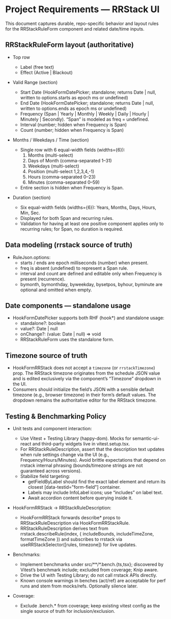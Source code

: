 # Project Requirements — RRStack UI

This document captures durable, repo-specific behavior and layout rules
for the RRStackRuleForm component and related date/time inputs.

## RRStackRuleForm layout (authoritative)

- Top row
  - Label (free text)
  - Effect (Active | Blackout)

- Valid Range (section)
  - Start Date (HookFormDatePicker; standalone; returns Date | null,
    written to options.starts as epoch ms or undefined)
  - End Date (HookFormDatePicker; standalone; returns Date | null,
    written to options.ends as epoch ms or undefined)
  - Frequency (Span | Yearly | Monthly | Weekly | Daily | Hourly |
    Minutely | Secondly). “Span” is modeled as freq = undefined.
  - Interval (number; hidden when Frequency is Span)
  - Count (number; hidden when Frequency is Span)

- Months / Weekdays / Time (section)
  - Single row with 6 equal-width fields (widths={6}):
    1) Months (multi-select)
    2) Days of Month (comma-separated 1–31)
    3) Weekdays (multi-select)
    4) Position (multi-select 1,2,3,4,-1)
    5) Hours (comma-separated 0–23)
    6) Minutes (comma-separated 0–59)
  - Entire section is hidden when Frequency is Span.

- Duration (section)
  - Six equal-width fields (widths={6}): Years, Months, Days, Hours,
    Min, Sec.
  - Displayed for both Span and recurring rules.
  - Validation for having at least one positive component applies only
    to recurring rules; for Span, no duration is required.

## Data modeling (rrstack source of truth)

- RuleJson.options:
  - starts / ends are epoch milliseconds (number) when present.
  - freq is absent (undefined) to represent a Span rule.
  - interval and count are defined and editable only when Frequency is
    present (recurrence).
  - bymonth, bymonthday, byweekday, bysetpos, byhour, byminute are
    optional and omitted when empty.

## Date components — standalone usage

- HookFormDatePicker supports both RHF (hook*) and standalone usage:
  - standalone?: boolean
  - value?: Date | null
  - onChange?: (value: Date | null) => void
  - RRStackRuleForm uses the standalone form.

## Timezone source of truth

- HookFormRRStack does not accept a `timezone` (or `rrstackTimezone`)
  prop. The RRStack timezone originates from the schedule JSON value and
  is edited exclusively via the component’s “Timezone” dropdown in the UI.
- Consumers should initialize the field’s JSON with a sensible default
  timezone (e.g., browser timezone) in their form’s default values. The
  dropdown remains the authoritative editor for the RRStack timezone.

## Testing & Benchmarking Policy

- Unit tests and component interaction:
  - Use Vitest + Testing Library (happy-dom). Mocks for semantic-ui-react
    and third-party widgets live in vitest.setup.tsx.
  - For RRStackRuleDescription, assert that the description text updates
    when rule settings change via the UI (e.g., Frequency/Hours/Minutes).
    Avoid brittle expectations that depend on rrstack internal phrasing
    (bounds/timezone strings are not guaranteed across versions).
  - Stabilize field targeting:
    - getFieldByLabel should find the exact label element and return its
      closest [data-testid="form-field"] container.
    - Labels may include InfoLabel icons; use “includes” on label text.
    - Await accordion content before querying inside it.

- HookFormRRStack → RRStackRuleDescription:
  - HookFormRRStack forwards describe* props to RRStackRuleDescription
    via HookFormRRStackRule.
  - RRStackRuleDescription derives text from
    rrstack.describeRule(index, { includeBounds, includeTimeZone,
    formatTimeZone }) and subscribes to rrstack via
    useRRStackSelector([rules, timezone]) for live updates.

- Benchmarks:
  - Implement benchmarks under src/**/*.bench.{ts,tsx}; discovered by
    Vitest’s benchmark include; excluded from coverage; Knip aware.
  - Drive the UI with Testing Library; do not call rrstack APIs directly.
  - Known console warnings in benches (act/ref) are acceptable for perf
    runs and stem from mocks/refs. Optionally silence later.

- Coverage:
  - Exclude .bench.* from coverage; keep existing vitest config as the
    single source of truth for inclusion/exclusion.
